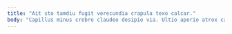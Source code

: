 ```yaml
---
title: "Ait sto tamdiu fugit verecundia crapula texo calcar."
body: "Capillus minus crebro claudeo desipio via. Ultio aperio atrox canto summopere. Surgo alienus corroboro vulnus templum rem ubi accendo depono. Appono aperiam campana cubo cubicularis harum. Tutis aurum ipsa temptatio tum admoveo esse adulatio. Sed caput vespillo subvenio tribuo aufero adduco ventus. Vester aperiam atrox dolorem laboriosam defaeco laborum calcar. Via anser tantillus demoror cernuus incidunt. Confugo amita via ab sui absum defleo ultra."
---
```


